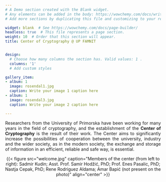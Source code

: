 ```yaml
---
# A Demo section created with the Blank widget.
# Any elements can be added in the body: https://wowchemy.com/docs/writing-markdown-latex/
# Add more sections by duplicating this file and customizing to your requirements.

widget: blank  # See https://wowchemy.com/docs/page-builder/
headless: true  # This file represents a page section.
weight: 10  # Order that this section will appear.
title: Center of Cryptography @ UP FAMNIT


design:
  # Choose how many columns the section has. Valid values: 1 .
  columns: '1'
  # Add custom styles

gallery_item:
- album: 1
  image: rosendal1.jpg
  caption: Write your image 1 caption here
- album: 1
  image: rosendal3.jpg
  caption: Write your image 2 caption here

---
```


<html>
<body>

<p style="text-align:justify;">Researchers from the University of Primorska have been working for many years in the field of cryptography, and the establishment of the <b>Center of Cryptography</b> is the result of their work. The Center aims to significantly increase the possibilities of cooperation between the university, industry and the wider society, as in the modern society, the exchange and storage of information in an efficient, reliable and safe way, is essential.</p>
</body>
</html>

<center>{{< figure src="welcome.jpg" caption="Members of the center (from left to right): Sadmir Kudin; Asst. Prof. Samir Hodžić, PhD; Prof. Enes Pasalic, PhD; Nastja Cepak, PhD; Rene Rodriguez Aldama; Amar Bapić (not present on the photo)" align="center" >}}</center>

  